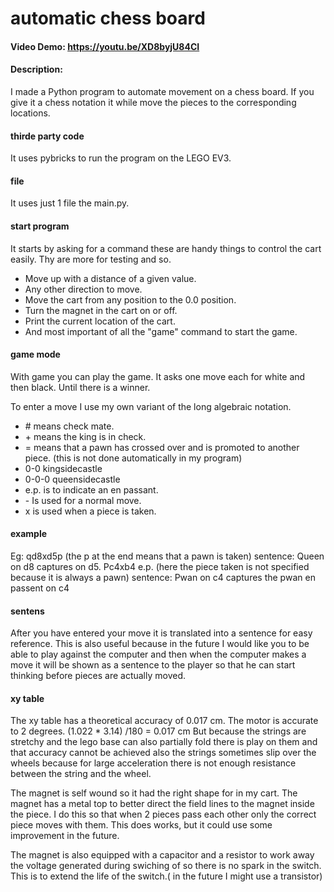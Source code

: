 # automatic chess board
#### Video Demo:  <https://youtu.be/XD8byjU84CI>
#### Description:

I made a Python program to automate movement on a chess board. If you give it a chess notation it while move the pieces to the corresponding locations.

#### thirde party code
It uses pybricks to run the program on the LEGO EV3.

#### file
It uses just 1 file the main.py.

#### start program
It starts by asking for a command these are handy things to control the cart easily. Thy are more for testing and so.

- Move up with a distance of a given value.
- Any other direction to move.
- Move the cart from any position to the 0.0 position.
- Turn the magnet in the cart on or off.
- Print the current location of the cart.
- And most important of all the "game" command to start the game.

#### game mode
With game you can play the game. It asks one move each for white and then black. Until there is a winner.

To enter a move I use my own variant of the long algebraic notation.

- \# means check mate.
- \+ means the king is in check.
- = means that a pawn has crossed over and is promoted to another piece. (this is not done automatically in my program)
- 0-0 kingsidecastle
- 0-0-0 queensidecastle
- e.p. is to indicate an en passant.
- \- Is used for a normal move.
- x is used when a piece is taken.

#### example
Eg: qd8xd5p (the p at the end means that a pawn is taken)
sentence: Queen on d8 captures on d5.
Pc4xb4 e.p. (here the piece taken is not specified because it is always a pawn)
sentence: Pwan on c4 captures the pwan en passent on c4

#### sentens
After you have entered your move it is translated into a sentence for easy reference. This is also useful because in the future I would like you to be able to play against the computer and then when the computer makes a move it will be shown as a sentence to the player so that he can start thinking before pieces are actually moved.

#### xy table
The xy table has a theoretical accuracy of 0.017 cm.
The motor is accurate to 2 degrees. (1.022 * 3.14) /180 = 0.017 cm
But because the strings are stretchy and the lego base can also partially fold there is play on them and that accuracy cannot be achieved also the strings sometimes slip over the wheels because for large acceleration there is not enough resistance between the string and the wheel.

The magnet is self wound so it had the right shape for in my cart. The magnet has a metal top to better direct the field lines to the magnet inside the piece. I do this so that when 2 pieces pass each other only the correct piece moves with them. This does works, but it could use some improvement in the future.

The magnet is also equipped with a capacitor and a resistor to work away the voltage generated during swiching of so there is no spark in the switch. This is to extend the life of the switch.( in the future I might use a transistor)

